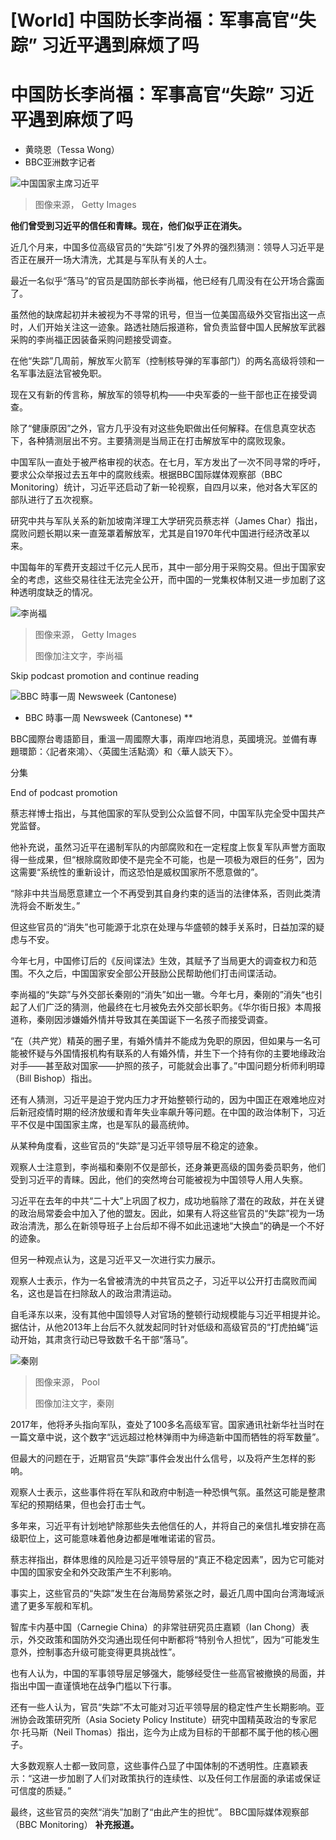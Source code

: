 # [World] 中国防长李尚福：军事高官“失踪” 习近平遇到麻烦了吗

#  中国防长李尚福：军事高官“失踪” 习近平遇到麻烦了吗

  * 黄晓恩（Tessa Wong） 
  * BBC亚洲数字记者 


![中国国家主席习近平](_131149990_gettyimages-1248971355.jpg)

> 图像来源，  Getty Images

**他们曾受到习近平的信任和青睐。现在，他们似乎正在消失。**

近几个月来，中国多位高级官员的“失踪”引发了外界的强烈猜测：领导人习近平是否正在展开一场大清洗，尤其是与军队有关的人士。

最近一名似乎“落马”的官员是国防部长李尚福，他已经有几周没有在公开场合露面了。

虽然他的缺席起初并未被视为不寻常的讯号，但当一位美国高级外交官指出这一点时，人们开始关注这一迹象。路透社随后报道称，曾负责监督中国人民解放军武器采购的李尚福正因装备采购问题接受调查。

在他“失踪”几周前，解放军火箭军（控制核导弹的军事部门）的两名高级将领和一名军事法庭法官被免职。

现在又有新的传言称，解放军的领导机构——中央军委的一些干部也正在接受调查。

除了“健康原因”之外，官方几乎没有对这些免职做出任何解释。在信息真空状态下，各种猜测层出不穷。主要猜测是当局正在打击解放军中的腐败现象。

中国军队一直处于被严格审视的状态。在七月，军方发出了一次不同寻常的呼吁，要求公众举报过去五年中的腐败线索。根据BBC国际媒体观察部（BBC Monitoring）统计，习近平还启动了新一轮视察，自四月以来，他对各大军区的部队进行了五次视察。

研究中共与军队关系的新加坡南洋理工大学研究员蔡志祥（James Char）指出，腐败问题长期以来一直笼罩着解放军，尤其是自1970年代中国进行经济改革以来。

中国每年的军费开支超过千亿元人民币，其中一部分用于采购交易。但出于国家安全的考虑，这些交易往往无法完全公开，而中国的一党集权体制又进一步加剧了这种透明度缺乏的情况。

![李尚福](_131095748_gettyimages-1258416937-1.jpg)

> 图像来源，  Getty Images
>
> 图像加注文字，李尚福

Skip podcast promotion and continue reading

![BBC 時事一周 Newsweek \(Cantonese\)](p02h1mg5.jpg)

* BBC 時事一周 Newsweek (Cantonese)   **

BBC國際台粵語節目，重溫一周國際大事，兩岸四地消息，英國境況。並備有專題環節：〈記者來鴻〉、〈英國生活點滴〉和〈華人談天下〉。

分集

End of podcast promotion

蔡志祥博士指出，与其他国家的军队受到公众监督不同，中国军队完全受中国共产党监督。

他补充说，虽然习近平在遏制军队的内部腐败和在一定程度上恢复军队声誉方面取得一些成果，但“根除腐败即使不是完全不可能，也是一项极为艰巨的任务”，因为这需要“系统性的重新设计，而这恐怕是威权国家所不愿意做的”。

“除非中共当局愿意建立一个不再受到其自身约束的适当的法律体系，否则此类清洗将会不断发生。”

但这些官员的“消失”也可能源于北京在处理与华盛顿的棘手关系时，日益加深的疑虑与不安。

今年七月，中国修订后的《反间谍法》生效，其赋予了当局更大的调查权力和范围。不久之后，中国国家安全部公开鼓励公民帮助他们打击间谍活动。

李尚福的“失踪”与外交部长秦刚的“消失”如出一辙。今年七月，秦刚的”消失“也引起了人们广泛的猜测，他最终在七月被免去外交部长职务。《华尔街日报》本周报道称，秦刚因涉嫌婚外情并导致其在美国诞下一名孩子而接受调查。

“在（共产党）精英的圈子里，有婚外情并不能成为免职的原因，但如果与一名可能被怀疑与外国情报机构有联系的人有婚外情，并生下一个持有你的主要地缘政治对手——甚至敌对国家——护照的孩子，可能就会出事了。”中国问题分析师利明璋（Bill Bishop）指出。

还有人猜测，习近平是迫于党内压力才开始整顿行动的，因为中国正在艰难地应对后新冠疫情时期的经济放缓和青年失业率飙升等问题。在中国的政治体制下，习近平不仅是中国国家主席，也是军队的最高统帅。

从某种角度看，这些官员的“失踪”是习近平领导层不稳定的迹象。

观察人士注意到，李尚福和秦刚不仅是部长，还身兼更高级的国务委员职务，他们受到习近平的青睐。因此，他们的突然垮台可能被视为中国领导人用人失察。

习近平在去年的中共“二十大”上巩固了权力，成功地翦除了潜在的政敌，并在关键的政治局常委会中加入了他的盟友。因此，如果有人将这些官员的“失踪”视为一场政治清洗，那么在新领导班子上台后却不得不如此迅速地“大换血”的确是一个不好的迹象。

但另一种观点认为，这是习近平又一次进行实力展示。

观察人士表示，作为一名曾被清洗的中共官员之子，习近平以公开打击腐败而闻名，这也是旨在扫除敌人的政治肃清运动。

自毛泽东以来，没有其他中国领导人对官场的整顿行动规模能与习近平相提并论。据估计，从他2013年上台后不久就发起同时针对低级和高级官员的“打虎拍蝇”运动开始，其肃贪行动已导致数千名干部“落马”。

![秦刚](_130514595_gettyimages-1251806115.jpg)

> 图像来源，  Pool
>
> 图像加注文字，秦刚

2017年，他将矛头指向军队，查处了100多名高级军官。国家通讯社新华社当时在一篇文章中说，这个数字“远远超过枪林弹雨中为缔造新中国而牺牲的将军数量”。

但最大的问题在于，近期官员“失踪”事件会发出什么信号，以及将产生怎样的影响。

观察人士表示，这些事件将在军队和政府中制造一种恐惧气氛。虽然这可能是整肃军纪的预期结果，但也会打击士气。

多年来，习近平有计划地铲除那些失去他信任的人，并将自己的亲信扎堆安排在高级职位上，这可能意味着他身边都是唯唯诺诺的官员。

蔡志祥指出，群体思维的风险是习近平领导层的“真正不稳定因素”，因为它可能对中国的国家安全和外交政策产生不利影响。

事实上，这些官员的“失踪”发生在台海局势紧张之时，最近几周中国向台湾海域派遣了更多军舰和军机。

智库卡内基中国（Carnegie China）的非常驻研究员庄嘉颖（Ian Chong）表示，外交政策和国防外交沟通出现任何中断都将“特别令人担忧”，因为“可能发生意外，控制事态升级可能变得更具挑战性”。

也有人认为，中国的军事领导层足够强大，能够经受住一些高官被撤换的局面，并指出中国一直谨慎地在战争门槛以下行事。

还有一些人认为，官员“失踪”不太可能对习近平领导层的稳定性产生长期影响。亚洲协会政策研究所（Asia Society Policy Institute）研究中国精英政治的专家尼尔·托马斯（Neil Thomas）指出，迄今为止成为目标的干部都不属于他的核心圈子。

大多数观察人士都一致同意，这些事件凸显了中国体制的不透明性。庄嘉颖表示：“这进一步加剧了人们对政策执行的连续性、以及任何工作层面的承诺或保证可信度的质疑。”

最终，这些官员的突然“消失”加剧了“由此产生的担忧”。
 BBC国际媒体观察部（BBC Monitoring）  **补充报道。**


